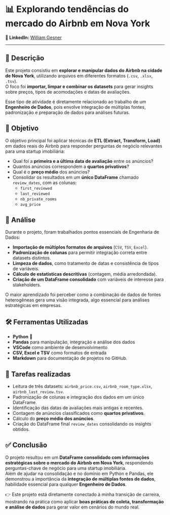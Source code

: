 # 📊 Explorando tendências do mercado do Airbnb em Nova York  

**👤 LinkedIn:** [William Gesner](https://www.linkedin.com/in/william-gesner/)  

---
## 📝 Descrição  
Este projeto consistiu em **explorar e manipular dados do Airbnb na cidade de Nova York**, utilizando arquivos em diferentes formatos (`.csv`, `.xlsx`, `.tsv`).  
O foco foi **importar, limpar e combinar os datasets** para gerar insights sobre preços, tipos de acomodações e datas de avaliações.  

Esse tipo de atividade é diretamente relacionado ao trabalho de um **Engenheiro de Dados**, pois envolve integração de múltiplas fontes, padronização e preparação de dados para análises futuras.  

## 🎯 Objetivo  
O objetivo principal foi aplicar técnicas de **ETL (Extract, Transform, Load)** em dados reais do Airbnb para responder perguntas de negócio relevantes para uma startup imobiliária:  
- Qual foi a **primeira e a última data de avaliação** entre os anúncios?  
- Quantos anúncios correspondem a **quartos privativos**?  
- Qual é o **preço médio** dos anúncios?  
- Consolidar os resultados em um **único DataFrame** chamado `review_dates`, com as colunas:  
  - `first_reviewed`  
  - `last_reviewed`  
  - `nb_private_rooms`  
  - `avg_price`  

## 🔎 Análise  
Durante o projeto, foram trabalhados pontos essenciais de Engenharia de Dados:  
- **Importação de múltiplos formatos de arquivos** (`CSV`, `TSV`, `Excel`).  
- **Padronização de colunas** para permitir integração correta entre datasets distintos.  
- **Limpeza de dados**, como tratamento de datas e consistência de tipos de variáveis.  
- **Cálculo de estatísticas descritivas** (contagem, média arredondada).  
- **Criação de um DataFrame consolidado** com variáveis de interesse para stakeholders.  

O maior aprendizado foi perceber como a combinação de dados de fontes heterogêneas gera uma visão integrada, algo essencial para análises estratégicas em empresas.  

## 🛠️ Ferramentas Utilizadas  
- **Python** 🐍  
- **Pandas** para manipulação, integração e análise dos dados  
- **VSCode** como ambiente de desenvolvimento  
- **CSV, Excel e TSV** como formatos de entrada  
- **Markdown** para documentação de projetos no GitHub.  

## 🧩 Tarefas realizadas  
- Leitura de três datasets: `airbnb_price.csv`, `airbnb_room_type.xlsx`, `airbnb_last_review.tsv`.  
- Padronização de colunas e integração dos dados em um único DataFrame.  
- Identificação das datas de avaliações mais antigas e recentes.  
- Contagem de anúncios classificados como **quartos privativos**.  
- Cálculo do **preço médio dos anúncios**.  
- Criação do DataFrame final `review_dates` consolidando os insights obtidos.  

## ✅ Conclusão  
O projeto resultou em um **DataFrame consolidado com informações estratégicas sobre o mercado do Airbnb em Nova York**, respondendo perguntas-chave de negócio para uma startup imobiliária.  
Além de ajudar na consolidação e no domínio em Python e Pandas, ele demonstrou a importância da **integração de múltiplas fontes de dados**, habilidade essencial para qualquer **Engenheiro de Dados**.  

👉 Este projeto está diretamente conectado à minha transição de carreira, mostrando na prática como aplicar **boas práticas de coleta, transformação e análise de dados** para gerar valor em cenários do mundo real.
